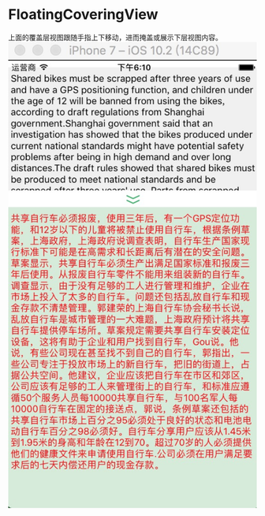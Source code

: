 # FloatingCoveringView
上面的覆盖层视图跟随手指上下移动，进而掩盖或展示下层视图内容。
![image](https://github.com/sunshuaikun/FloatingCoveringView/blob/master/FloatingCoveringView/ScreenShot.png)
